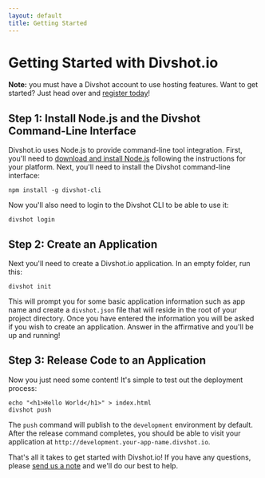 ```yaml
---
layout: default
title: Getting Started
---
```


# Getting Started with Divshot.io

**Note:** you must have a Divshot account to use hosting features. Want to get started? Just head
over and [register today](http://www.divshot.com)!

## Step 1: Install Node.js and the Divshot Command-Line Interface

Divshot.io uses Node.js to provide command-line tool integration. First, you'll
need to [download and install Node.js](http://nodejs.org/download/) following
the instructions for your platform. Next, you'll need to install the Divshot command-line
interface:

    npm install -g divshot-cli
    
Now you'll also need to login to the Divshot CLI to be able to use it:

    divshot login
    
## Step 2: Create an Application

Next you'll need to create a Divshot.io application. In an empty folder, run this:

    divshot init
    
This will prompt you for some basic application information such as app name and
create a `divshot.json` file that will reside in the root of your project directory.
Once you have entered the information you will be asked if you wish to create an
application. Answer in the affirmative and you'll be up and running!

## Step 3: Release Code to an Application

Now you just need some content! It's simple to test out the deployment process:

    echo "<h1>Hello World</h1>" > index.html
    divshot push
    
The `push` command will publish to the `development` environment by default. After
the release command completes, you should be able to visit your application at
`http://development.your-app-name.divshot.io`.

That's all it takes to get started with Divshot.io! If you have any questions, please
[send us a note](mailto:support@divshot.io) and we'll do our best to help.